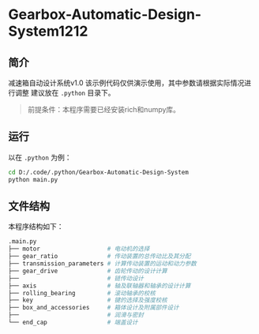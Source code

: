 # Gearbox-Automatic-Design-System1212

## 简介

减速箱自动设计系统v1.0
该示例代码仅供演示使用，其中参数请根据实际情况进行调整
建议放在 `.python` 目录下。
>前提条件：本程序需要已经安装rich和numpy库。

## 运行

以在 `.python` 为例：

```bash
cd D:/.code/.python/Gearbox-Automatic-Design-System
python main.py
```

## 文件结构

本程序结构如下：

```bash
.main.py
├── motor                   # 电动机的选择
├── gear_ratio              # 传动装置的总传动比及其分配
├── transmission_parameters # 计算传动装置的运动和动力参数
├── gear_drive              # 齿轮传动的设计计算
├──                         # 链传动设计
├── axis                    # 轴及联轴器和轴承的设计计算
├── rolling_bearing         # 滚动轴承的校核
├── key                     # 键的选择及强度校核
├── box_and_accessories     # 箱体设计及附属部件设计
├──                         # 润滑与密封
└── end_cap                 # 端盖设计
```
